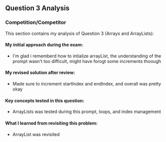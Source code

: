 ## Question 3 Analysis
### Competition/Competitor

This section contains my analysis of Question 3 (Arrays and ArrayLists):

#### My initial approach during the exam:
- I'm glad i rememberd how to intialize arrayList, the understanding of the prompt wasn't too difficult, might have forogt some increments thoough
  
#### My revised solution after review:
- Made sure to increment startIndex and endIndex, and overall was pretty okay
  
#### Key concepts tested in this question:
- ArrayLists was tested during this prompt, loops, and index management
  
#### What I learned from revisiting this problem:
- ArrayList was revisited
